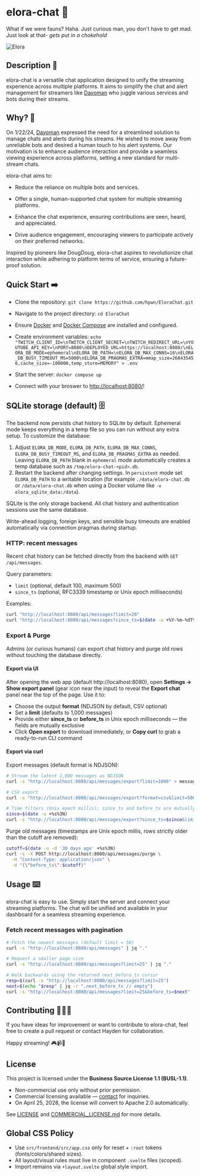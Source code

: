 # elora-chat 🐐

What if we were fauns? Haha. Just curious man, you don't have to get mad. Just look at that- _gets put in a chokehold_

![Elora](https://static.wikia.nocookie.net/spyro/images/a/a6/Elora_PS1.jpg/revision/latest?cb=20180824195930)

## Description 📝

elora-chat is a versatile chat application designed to unify the streaming experience across multiple platforms. It aims to simplify the chat and alert management for streamers like [Dayoman](https://www.twitch.tv/dayoman) who juggle various services and bots during their streams.

## Why? 🤔

On 1/22/24, [Dayoman](https://twitch.tv/dayoman) expressed the need for a streamlined solution to manage chats and alerts during his streams. He wished to move away from unreliable bots and desired a human touch to his alert systems. Our motivation is to enhance audience interaction and provide a seamless viewing experience across platforms, setting a new standard for multi-stream chats.

elora-chat aims to:

- Reduce the reliance on multiple bots and services.

- Offer a single, human-supported chat system for multiple streaming platforms.

- Enhance the chat experience, ensuring contributions are seen, heard, and appreciated.

- Drive audience engagement, encouraging viewers to participate actively on their preferred networks.

Inspired by pioneers like DougDoug, elora-chat aspires to revolutionize chat interaction while adhering to platform terms of service, ensuring a future-proof solution.

## Quick Start ➡️

- Clone the repository: `git clone https://github.com/hpwn/EloraChat.git`

- Navigate to the project directory: `cd EloraChat`

- Ensure [Docker](https://docs.docker.com/get-started/get-docker/) and [Docker Compose](https://docs.docker.com/compose/install/linux/) are installed and configured.

- Create environment variables: `echo "TWITCH_CLIENT_ID=\nTWITCH_CLIENT_SECRET=\nTWITCH_REDIRECT_URL=\nYOUTUBE_API_KEY=\nPORT=8080\nDEPLOYED_URL=https://localhost:8080/\nELORA_DB_MODE=ephemeral\nELORA_DB_PATH=\nELORA_DB_MAX_CONNS=16\nELORA_DB_BUSY_TIMEOUT_MS=5000\nELORA_DB_PRAGMAS_EXTRA=mmap_size=268435456,cache_size=-100000,temp_store=MEMORY" > .env`

- Start the server: `docker compose up`

- Connect with your broswer to [http://localhost:8080/](http://localhost:8080/)!

## SQLite storage (default) 🗄️

The backend now persists chat history to SQLite by default. Ephemeral mode keeps everything in a temp file so you can run without any extra setup. To customize the database:

1. Adjust `ELORA_DB_MODE`, `ELORA_DB_PATH`, `ELORA_DB_MAX_CONNS`, `ELORA_DB_BUSY_TIMEOUT_MS`, and `ELORA_DB_PRAGMAS_EXTRA` as needed. Leaving `ELORA_DB_PATH` blank in `ephemeral` mode automatically creates a temp database such as `/tmp/elora-chat-<pid>.db`.
2. Restart the backend after changing settings. In `persistent` mode set `ELORA_DB_PATH` to a writable location (for example `./data/elora-chat.db` or `/data/elora-chat.db` when using a Docker volume like `-v elora_sqlite_data:/data`).

SQLite is the only storage backend. All chat history and authentication sessions use the same database.

Write-ahead logging, foreign keys, and sensible busy timeouts are enabled automatically via connection pragmas during startup.

### HTTP: recent messages

Recent chat history can be fetched directly from the backend with `GET /api/messages`.

Query parameters:

- `limit` (optional, default 100, maximum 500)
- `since_ts` (optional, RFC3339 timestamp or Unix epoch milliseconds)

Examples:

```bash
curl "http://localhost:8080/api/messages?limit=20"
curl "http://localhost:8080/api/messages?since_ts=$(date -u +%Y-%m-%dT%H:%M:%SZ)&limit=50"
```

### Export & Purge

Admins (or curious humans) can export chat history and purge old rows without touching the database directly.

#### Export via UI

After opening the web app (default http://localhost:8080), open **Settings → Show export panel** (gear icon near the input) to reveal the **Export chat** panel near the top of the page. Use it to:

- Choose the output **format** (NDJSON by default, CSV optional)
- Set a **limit** (defaults to 1,000 messages)
- Provide either **since_ts** or **before_ts** in Unix epoch milliseconds — the fields are mutually exclusive
- Click **Open export** to download immediately, or **Copy curl** to grab a ready-to-run CLI command

#### Export via curl

Export messages (default format is NDJSON):

```bash
# Stream the latest 1,000 messages as NDJSON
curl -s "http://localhost:8080/api/messages/export?limit=1000" > messages.ndjson

# CSV export
curl -s "http://localhost:8080/api/messages/export?format=csv&limit=500" > messages.csv

# Time filters (Unix epoch millis); since_ts and before_ts are mutually exclusive
since=$(date -u +%s%3N)
curl -s "http://localhost:8080/api/messages/export?since_ts=$since&limit=200" > recent.ndjson
```

Purge old messages (timestamps are Unix epoch millis, rows strictly older than the cutoff are removed):

```bash
cutoff=$(date -u -d '30 days ago' +%s%3N)
curl -s -X POST http://localhost:8080/api/messages/purge \
  -H "Content-Type: application/json" \
  -d "{\"before_ts\":$cutoff}"
```

## Usage ⌨️

elora-chat is easy to use. Simply start the server and connect your streaming platforms. The chat will be unified and available in your dashboard for a seamless streaming experience.

### Fetch recent messages with pagination

```bash
# Fetch the newest messages (default limit = 50)
curl -s "http://localhost:8080/api/messages" | jq "."

# Request a smaller page size
curl -s "http://localhost:8080/api/messages?limit=25" | jq "."

# Walk backwards using the returned next_before_ts cursor
resp=$(curl -s "http://localhost:8080/api/messages?limit=25")
next=$(echo "$resp" | jq -r ".next_before_ts // empty")
curl -s "http://localhost:8080/api/messages?limit=25&before_ts=$next" | jq "."
```

## Contributing 🧑🏼‍💻

If you have ideas for improvement or want to contribute to elora-chat, feel free to create a pull request or contact Hayden for collaboration.

Happy streaming! 🎮📹👾

## License

This project is licensed under the **Business Source License 1.1 (BUSL-1.1)**.  
- Non-commercial use only without prior permission.
- Commercial licensing available — [contact](mailto:hwp@arizona.edu) for inquiries.
- On April 25, 2028, the license will convert to Apache 2.0 automatically.

See [LICENSE](./LICENSE) and [COMMERCIAL_LICENSE.md](./COMMERCIAL_LICENSE.md) for more details.

## Global CSS Policy
- Use `src/frontend/src/app.css` only for reset + `:root` tokens (fonts/colors/shared sizes).
- All layout/visual rules must live in component `.svelte` files (scoped).
- Import remains via `+layout.svelte` global style import.
